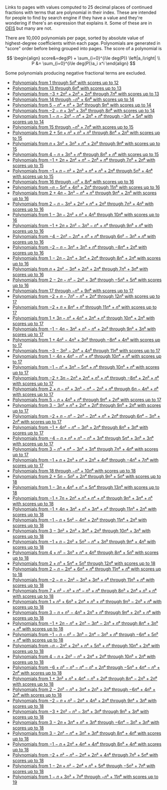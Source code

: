 Links to pages with values computed to 25 decimal places of continued fractions with terms that are polynomial in their index.
These are intended for people to find by search engine if they have a value and they're wondering if there's an expression that
explains it. Some of these are in [OEIS](https://oeis.org) but many are not.

There are 10,000 polynomials per page, sorted by absolute value of highest-degree coefficients within each page. Polynomials are
generated in "score" order before being grouped into pages. The score of a polynomial is

$$
\begin{align}
score&=deg(P) + \sum_{i=0}^{i\le deg(P)} \left|a_i\right| \\
P &= \sum_{i=0}^{i\le deg(P)}a_i x^i
\end{align}
$$

Some polynomials producing negative fractional terms are excluded.

* [Polynomials from 1 through 5𝑛⁶ with scores up to 12](polycf1.html)
* [Polynomials from 13 through 6𝑛⁶ with scores up to 13](polycf2.html)
* [Polynomials from −3 + 2𝑛² + 2𝑛³ + 2𝑛⁴ through 7𝑛⁶ with scores up to 13](polycf3.html)
* [Polynomials from 14 through −𝑛⁵ + 6𝑛⁶ with scores up to 14](polycf4.html)
* [Polynomials from 5 − 𝑛² + 𝑛³ + 3𝑛⁴ through 9𝑛⁵ with scores up to 14](polycf5.html)
* [Polynomials from −2 − 𝑛 + 3𝑛³ + 3𝑛⁵ through 8𝑛⁶ with scores up to 14](polycf6.html)
* [Polynomials from 1 − 𝑛 − 2𝑛² − 𝑛⁴ + 2𝑛⁵ + 𝑛⁶ through −3𝑛⁵ + 5𝑛⁶ with scores up to 14](polycf7.html)
* [Polynomials from 15 through −𝑛⁵ + 7𝑛⁶ with scores up to 15](polycf8.html)
* [Polynomials from 2 + 5𝑛 + 𝑛² + 𝑛³ + 𝑛⁵ through 8𝑛⁴ + 2𝑛⁵ with scores up to 15](polycf9.html)
* [Polynomials from 𝑛 + 3𝑛² + 3𝑛³ + 𝑛⁴ + 2𝑛⁵ through 9𝑛⁶ with scores up to 15](polycf10.html)
* [Polynomials from 4 − 𝑛 + 3𝑛³ + 𝑛⁶ through 8𝑛⁵ + 𝑛⁶ with scores up to 15](polycf11.html)
* [Polynomials from −1 + 2𝑛 + 2𝑛² + 𝑛³ − 2𝑛⁵ + 𝑛⁶ through 7𝑛⁵ + 2𝑛⁶ with scores up to 15](polycf12.html)
* [Polynomials from −1 + 𝑛 − 𝑛² + 2𝑛³ + 𝑛⁴ + 𝑛⁵ + 2𝑛⁶ through 5𝑛⁵ + 4𝑛⁶ with scores up to 15](polycf13.html)
* [Polynomials from 16 through −𝑛⁵ + 8𝑛⁶ with scores up to 16](polycf14.html)
* [Polynomials from −𝑛 − 5𝑛² + 4𝑛³ + 2𝑛⁴ through 11𝑛⁵ with scores up to 16](polycf15.html)
* [Polynomials from 2 + 4𝑛 − 3𝑛³ − 𝑛⁴ + 𝑛⁵ through 9𝑛⁴ + 2𝑛⁵ with scores up to 16](polycf16.html)
* [Polynomials from 2 − 𝑛 − 3𝑛² + 2𝑛³ + 𝑛⁴ + 2𝑛⁵ through 7𝑛³ + 4𝑛⁵ with scores up to 16](polycf17.html)
* [Polynomials from 1 − 3𝑛 − 2𝑛² + 𝑛³ + 4𝑛⁵ through 10𝑛⁶ with scores up to 16](polycf18.html)
* [Polynomials from −1 + 2𝑛 + 2𝑛² − 3𝑛³ − 𝑛⁴ + 𝑛⁶ through 9𝑛⁵ + 𝑛⁶ with scores up to 16](polycf19.html)
* [Polynomials from −4 − 2𝑛² − 2𝑛⁴ + 𝑛⁵ + 𝑛⁶ through 6𝑛² − 3𝑛⁵ + 𝑛⁶ with scores up to 16](polycf20.html)
* [Polynomials from −2 − 𝑛 − 3𝑛² + 3𝑛⁵ + 𝑛⁶ through −8𝑛⁴ + 2𝑛⁶ with scores up to 16](polycf21.html)
* [Polynomials from 1 − 2𝑛 − 2𝑛³ + 3𝑛⁴ + 2𝑛⁶ through 8𝑛⁵ + 2𝑛⁶ with scores up to 16](polycf22.html)
* [Polynomials from 𝑛 + 2𝑛² − 3𝑛⁴ + 2𝑛⁵ + 2𝑛⁶ through 7𝑛⁵ + 3𝑛⁶ with scores up to 16](polycf23.html)
* [Polynomials from 2 − 2𝑛 − 𝑛² − 2𝑛⁵ + 3𝑛⁶ through −5𝑛⁵ + 5𝑛⁶ with scores up to 16](polycf24.html)
* [Polynomials from 17 through −𝑛⁵ + 9𝑛⁶ with scores up to 17](polycf25.html)
* [Polynomials from −2 + 𝑛 − 7𝑛² − 𝑛³ + 2𝑛⁴ through 12𝑛⁵ with scores up to 17](polycf26.html)
* [Polynomials from −2 + 𝑛 + 8𝑛² + 𝑛⁵ through 11𝑛⁴ + 𝑛⁵ with scores up to 17](polycf27.html)
* [Polynomials from 1 + 3𝑛 − 𝑛² + 4𝑛³ + 2𝑛⁴ + 𝑛⁵ through 10𝑛⁴ + 2𝑛⁵ with scores up to 17](polycf28.html)
* [Polynomials from −1 − 4𝑛 − 3𝑛² + 𝑛³ − 𝑛⁴ + 2𝑛⁵ through 9𝑛³ + 3𝑛⁵ with scores up to 17](polycf29.html)
* [Polynomials from 1 + 4𝑛² − 4𝑛³ + 3𝑛⁵ through −8𝑛⁴ + 4𝑛⁵ with scores up to 17](polycf30.html)
* [Polynomials from −3 − 3𝑛² − 2𝑛⁴ + 4𝑛⁵ through 11𝑛⁶ with scores up to 17](polycf31.html)
* [Polynomials from 1 − 4𝑛 + 4𝑛² − 𝑛³ + 𝑛⁶ through 10𝑛⁴ + 𝑛⁶ with scores up to 17](polycf32.html)
* [Polynomials from −1 − 𝑛² + 3𝑛³ − 5𝑛⁴ + 𝑛⁶ through 10𝑛⁵ + 𝑛⁶ with scores up to 17](polycf33.html)
* [Polynomials from −2 + 3𝑛 − 2𝑛³ + 2𝑛⁴ + 𝑛⁵ + 𝑛⁶ through −8𝑛⁴ + 2𝑛⁵ + 𝑛⁶ with scores up to 17](polycf34.html)
* [Polynomials from 2 + 𝑛 − 𝑛² + 3𝑛³ − 𝑛⁴ − 2𝑛⁵ + 𝑛⁶ through 6𝑛 − 4𝑛⁵ + 𝑛⁶ with scores up to 17](polycf35.html)
* [Polynomials from 5 − 𝑛 + 4𝑛⁵ + 𝑛⁶ through 9𝑛⁴ + 2𝑛⁶ with scores up to 17](polycf36.html)
* [Polynomials from 3 − 3𝑛² + 𝑛³ + 2𝑛⁴ + 2𝑛⁶ through 9𝑛⁵ + 2𝑛⁶ with scores up to 17](polycf37.html)
* [Polynomials from −2 + 𝑛 − 𝑛² − 2𝑛³ − 2𝑛⁴ + 𝑛⁵ + 2𝑛⁶ through 6𝑛⁴ − 3𝑛⁵ + 2𝑛⁶ with scores up to 17](polycf38.html)
* [Polynomials from −1 + 4𝑛² − 𝑛⁴ − 3𝑛⁵ + 2𝑛⁶ through 8𝑛⁵ + 3𝑛⁶ with scores up to 17](polycf39.html)
* [Polynomials from −4 − 𝑛 + 𝑛² + 𝑛³ − 𝑛⁵ + 3𝑛⁶ through 5𝑛⁴ + 3𝑛⁵ + 3𝑛⁶ with scores up to 17](polycf40.html)
* [Polynomials from 3 − 𝑛³ + 𝑛⁴ − 3𝑛⁵ + 3𝑛⁶ through 7𝑛⁵ + 4𝑛⁶ with scores up to 17](polycf41.html)
* [Polynomials from −1 + 𝑛 + 2𝑛³ + 𝑛⁴ + 2𝑛⁵ + 4𝑛⁶ through −4𝑛⁵ + 7𝑛⁶ with scores up to 17](polycf42.html)
* [Polynomials from 18 through −𝑛⁵ + 10𝑛⁶ with scores up to 18](polycf43.html)
* [Polynomials from 2 + 5𝑛 − 5𝑛² + 2𝑛⁴ through 9𝑛³ + 5𝑛⁴ with scores up to 18](polycf44.html)
* [Polynomials from 1 − 3𝑛 + 4𝑛² + 𝑛³ + 5𝑛⁴ through 13𝑛⁵ with scores up to 18](polycf45.html)
* [Polynomials from −1 + 7𝑛 + 2𝑛² + 𝑛³ + 𝑛⁴ + 𝑛⁵ through 9𝑛³ + 3𝑛⁴ + 𝑛⁵ with scores up to 18](polycf46.html)
* [Polynomials from −1 + 4𝑛 + 3𝑛² + 𝑛³ + 3𝑛⁴ + 𝑛⁵ through 11𝑛³ + 2𝑛⁵ with scores up to 18](polycf47.html)
* [Polynomials from −1 − 𝑛 + 5𝑛² − 4𝑛³ + 2𝑛⁵ through 11𝑛⁴ + 2𝑛⁵ with scores up to 18](polycf48.html)
* [Polynomials from 3 − 3𝑛² + 2𝑛³ + 3𝑛⁴ + 2𝑛⁵ through 10𝑛⁴ + 3𝑛⁵ with scores up to 18](polycf49.html)
* [Polynomials from −1 + 𝑛 − 2𝑛² + 5𝑛³ − 𝑛⁴ + 3𝑛⁵ through 9𝑛⁴ + 4𝑛⁵ with scores up to 18](polycf50.html)
* [Polynomials from 4 + 𝑛² − 3𝑛³ + 𝑛⁴ + 4𝑛⁵ through 8𝑛⁴ + 5𝑛⁵ with scores up to 18](polycf51.html)
* [Polynomials from 2 + 𝑛³ + 5𝑛⁴ + 5𝑛⁵ through 12𝑛⁶ with scores up to 18](polycf52.html)
* [Polynomials from 2 − 𝑛 − 2𝑛² + 6𝑛³ + 𝑛⁶ through 11𝑛⁴ + 𝑛⁶ with scores up to 18](polycf53.html)
* [Polynomials from −2 − 𝑛 − 2𝑛² − 3𝑛³ + 3𝑛⁴ + 𝑛⁶ through 11𝑛⁵ + 𝑛⁶ with scores up to 18](polycf54.html)
* [Polynomials from 7 + 𝑛² − 𝑛³ + 𝑛⁴ − 𝑛⁵ + 𝑛⁶ through 8𝑛³ + 2𝑛⁴ + 𝑛⁵ + 𝑛⁶ with scores up to 18](polycf55.html)
* [Polynomials from 1 + 𝑛² + 6𝑛³ + 2𝑛⁴ + 𝑛⁵ + 𝑛⁶ through 9𝑛³ − 2𝑛⁵ + 𝑛⁶ with scores up to 18](polycf56.html)
* [Polynomials from 3 − 𝑛 + 𝑛² − 4𝑛³ + 2𝑛⁵ + 𝑛⁶ through 9𝑛⁴ + 2𝑛⁵ + 𝑛⁶ with scores up to 18](polycf57.html)
* [Polynomials from −1 + 2𝑛 − 𝑛² + 2𝑛³ − 3𝑛⁴ − 2𝑛⁵ + 𝑛⁶ through 8𝑛⁴ + 3𝑛⁵ + 𝑛⁶ with scores up to 18](polycf58.html)
* [Polynomials from −1 − 𝑛 − 𝑛² − 3𝑛³ − 2𝑛⁴ − 3𝑛⁵ + 𝑛⁶ through −6𝑛⁴ + 5𝑛⁵ + 𝑛⁶ with scores up to 18](polycf59.html)
* [Polynomials from −𝑛 − 2𝑛² + 2𝑛³ + 𝑛⁴ + 5𝑛⁵ + 𝑛⁶ through 10𝑛⁴ + 2𝑛⁶ with scores up to 18](polycf60.html)
* [Polynomials from 4 − 𝑛 + 2𝑛² − 𝑛³ + 2𝑛⁴ + 2𝑛⁶ through 10𝑛⁵ + 2𝑛⁶ with scores up to 18](polycf61.html)
* [Polynomials from −6 + 𝑛² − 𝑛³ − 𝑛⁴ − 𝑛⁵ + 2𝑛⁶ through −5𝑛³ + 4𝑛⁴ − 𝑛⁵ + 2𝑛⁶ with scores up to 18](polycf62.html)
* [Polynomials from 1 + 3𝑛² + 𝑛³ + 4𝑛⁴ − 𝑛⁵ + 2𝑛⁶ through 8𝑛⁴ − 2𝑛⁵ + 2𝑛⁶ with scores up to 18](polycf63.html)
* [Polynomials from 2 − 2𝑛² − 𝑛³ + 3𝑛⁴ + 2𝑛⁵ + 2𝑛⁶ through −6𝑛⁴ + 4𝑛⁵ + 2𝑛⁶ with scores up to 18](polycf64.html)
* [Polynomials from −2 − 𝑛 + 𝑛² − 2𝑛⁴ + 4𝑛⁵ + 2𝑛⁶ through 9𝑛⁴ + 3𝑛⁶ with scores up to 18](polycf65.html)
* [Polynomials from −3 + 2𝑛² − 𝑛³ − 3𝑛⁴ + 3𝑛⁶ through 9𝑛⁵ + 3𝑛⁶ with scores up to 18](polycf66.html)
* [Polynomials from 3 − 2𝑛 + 3𝑛⁴ + 𝑛⁵ + 3𝑛⁶ through −6𝑛⁴ − 3𝑛⁵ + 3𝑛⁶ with scores up to 18](polycf67.html)
* [Polynomials from 3 − 2𝑛² − 𝑛⁴ + 3𝑛⁵ + 3𝑛⁶ through 8𝑛⁴ + 4𝑛⁶ with scores up to 18](polycf68.html)
* [Polynomials from −1 − 𝑛 + 2𝑛² + 4𝑛⁴ + 4𝑛⁶ through 8𝑛⁵ + 4𝑛⁶ with scores up to 18](polycf69.html)
* [Polynomials from −2 + 𝑛² − 𝑛³ − 2𝑛⁴ + 2𝑛⁵ + 4𝑛⁶ through 7𝑛⁵ + 5𝑛⁶ with scores up to 18](polycf70.html)
* [Polynomials from 1 − 2𝑛 + 𝑛² − 2𝑛⁴ + 𝑛⁵ + 5𝑛⁶ through −5𝑛³ + 7𝑛⁶ with scores up to 18](polycf71.html)
* [Polynomials from 1 − 𝑛 + 3𝑛³ + 7𝑛⁶ through −𝑛⁵ + 11𝑛⁶ with scores up to 19](polycf72.html)
